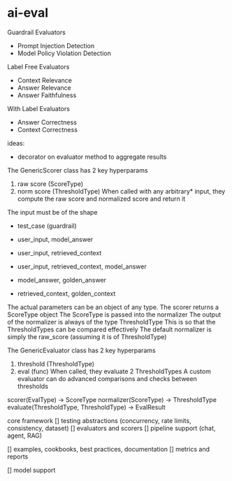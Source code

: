 # ai-eval

Guardrail Evaluators
- Prompt Injection Detection
- Model Policy Violation Detection

Label Free Evaluators
- Context Relevance
- Answer Relevance
- Answer Faithfulness

With Label Evaluators
- Answer Correctness
- Context Correctness


ideas:
- decorator on evaluator method to aggregate results

The GenericScorer class has 2 key hyperparams
1. raw score (ScoreType)
2. norm score (ThresholdType)
When called with any arbitrary* input, they compute the
raw score and normalized score and return it

The input must be of the shape
- test_case (guardrail)

- user_input, model_answer
- user_input, retrieved_context
- user_input, retrieved_context, model_answer

- model_answer, golden_answer
- retrieved_context, golden_context

The actual parameters can be an object of any type.
The scorer returns a ScoreType object
The ScoreType is passed into the normalizer
The output of the normalizer is always of the type ThresholdType
This is so that the ThresholdTypes can be compared effectively
The default normalizer is simply the raw_score (assuming it is of ThresholdType)


The GenericEvaluator class has 2 key hyperparams
1. threshold (ThresholdType)
2. eval (func)
When called, they evaluate 2 ThresholdTypes
A custom evaluator can do advanced comparisons and checks between thresholds

scorer(EvalType) -> ScoreType 
normalizer(ScoreType) -> ThresholdType
evaluate(ThresholdType, ThresholdType) -> EvalResult


core framework
[] testing abstractions (concurrency, rate limits, consistency, dataset)
[] evaluators and scorers 
[] pipeline support (chat, agent, RAG)


[] examples, cookbooks, best practices, documentation
[] metrics and reports


[] model support

